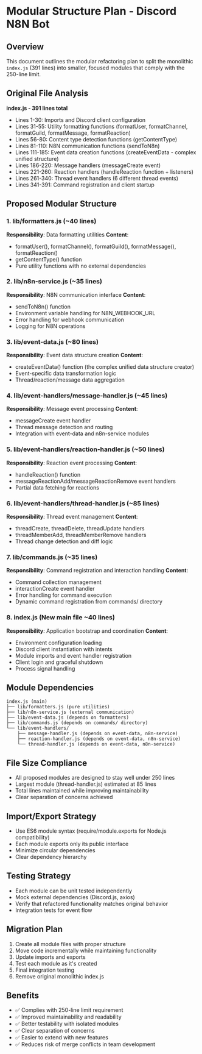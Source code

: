 # Modular Structure Plan - Discord N8N Bot

## Overview
This document outlines the modular refactoring plan to split the monolithic `index.js` (391 lines) into smaller, focused modules that comply with the 250-line limit.

## Original File Analysis
**index.js - 391 lines total**
- Lines 1-30: Imports and Discord client configuration
- Lines 31-55: Utility formatting functions (formatUser, formatChannel, formatGuild, formatMessage, formatReaction)
- Lines 56-80: Content type detection functions (getContentType)
- Lines 81-110: N8N communication functions (sendToN8n)
- Lines 111-185: Event data creation functions (createEventData - complex unified structure)
- Lines 186-220: Message handlers (messageCreate event)
- Lines 221-260: Reaction handlers (handleReaction function + listeners)
- Lines 261-340: Thread event handlers (6 different thread events)
- Lines 341-391: Command registration and client startup

## Proposed Modular Structure

### 1. lib/formatters.js (~40 lines)
**Responsibility**: Data formatting utilities
**Content**:
- formatUser(), formatChannel(), formatGuild(), formatMessage(), formatReaction()
- getContentType() function
- Pure utility functions with no external dependencies

### 2. lib/n8n-service.js (~35 lines)
**Responsibility**: N8N communication interface
**Content**:
- sendToN8n() function
- Environment variable handling for N8N_WEBHOOK_URL
- Error handling for webhook communication
- Logging for N8N operations

### 3. lib/event-data.js (~80 lines)
**Responsibility**: Event data structure creation
**Content**:
- createEventData() function (the complex unified data structure creator)
- Event-specific data transformation logic
- Thread/reaction/message data aggregation

### 4. lib/event-handlers/message-handler.js (~45 lines)
**Responsibility**: Message event processing
**Content**:
- messageCreate event handler
- Thread message detection and routing
- Integration with event-data and n8n-service modules

### 5. lib/event-handlers/reaction-handler.js (~50 lines)
**Responsibility**: Reaction event processing
**Content**:
- handleReaction() function
- messageReactionAdd/messageReactionRemove event handlers
- Partial data fetching for reactions

### 6. lib/event-handlers/thread-handler.js (~85 lines)
**Responsibility**: Thread event management
**Content**:
- threadCreate, threadDelete, threadUpdate handlers
- threadMemberAdd, threadMemberRemove handlers
- Thread change detection and diff logic

### 7. lib/commands.js (~35 lines)
**Responsibility**: Command registration and interaction handling
**Content**:
- Command collection management
- interactionCreate event handler
- Error handling for command execution
- Dynamic command registration from commands/ directory

### 8. index.js (New main file ~40 lines)
**Responsibility**: Application bootstrap and coordination
**Content**:
- Environment configuration loading
- Discord client instantiation with intents
- Module imports and event handler registration
- Client login and graceful shutdown
- Process signal handling

## Module Dependencies

```
index.js (main)
├── lib/formatters.js (pure utilities)
├── lib/n8n-service.js (external communication)
├── lib/event-data.js (depends on formatters)
├── lib/commands.js (depends on commands/ directory)
└── lib/event-handlers/
    ├── message-handler.js (depends on event-data, n8n-service)
    ├── reaction-handler.js (depends on event-data, n8n-service)
    └── thread-handler.js (depends on event-data, n8n-service)
```

## File Size Compliance
- All proposed modules are designed to stay well under 250 lines
- Largest module (thread-handler.js) estimated at 85 lines
- Total lines maintained while improving maintainability
- Clear separation of concerns achieved

## Import/Export Strategy
- Use ES6 module syntax (require/module.exports for Node.js compatibility)
- Each module exports only its public interface
- Minimize circular dependencies
- Clear dependency hierarchy

## Testing Strategy
- Each module can be unit tested independently
- Mock external dependencies (Discord.js, axios)
- Verify that refactored functionality matches original behavior
- Integration tests for event flow

## Migration Plan
1. Create all module files with proper structure
2. Move code incrementally while maintaining functionality
3. Update imports and exports
4. Test each module as it's created
5. Final integration testing
6. Remove original monolithic index.js

## Benefits
- ✅ Complies with 250-line limit requirement
- ✅ Improved maintainability and readability
- ✅ Better testability with isolated modules
- ✅ Clear separation of concerns
- ✅ Easier to extend with new features
- ✅ Reduces risk of merge conflicts in team development
